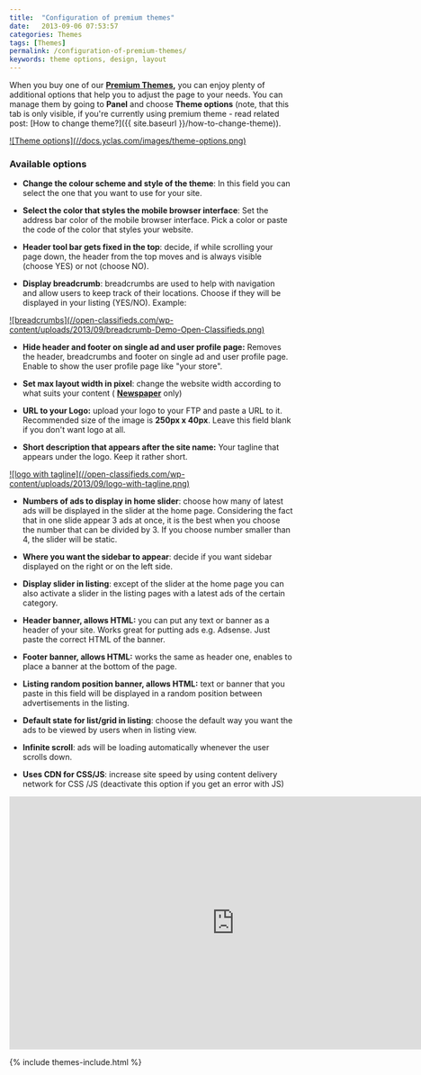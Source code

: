 ```yaml
---
title:  "Configuration of premium themes"
date:   2013-09-06 07:53:57
categories: Themes
tags: [Themes]
permalink: /configuration-of-premium-themes/
keywords: theme options, design, layout
---
```

When you buy one of our **[Premium Themes](https://selfhosted.yclas.com/),** you can enjoy plenty of additional options that help you to adjust the page to your needs. You can manage them by going to **Panel** and choose **Theme options** (note, that this tab is only visible, if you're currently using premium theme - read related post: [How to change theme?]({{ site.baseurl }}/how-to-change-theme)).  

<a href="{{ site.baseurl }}/images/theme-options.png" class="thumbnail gallery-item" data-gallery>
![Theme options](//docs.yclas.com/images/theme-options.png) 
</a>

### Available options

+ **Change the colour scheme and style of the theme**: In this field you can select the one that you want to use for your site.

+ **Select the color that styles the mobile browser interface**: Set the address bar color of the mobile browser interface. Pick a color or paste the code of the color that styles your website.

+ **Header tool bar gets fixed in the top**: decide, if while scrolling your page down, the header from the top moves and is always visible (choose YES) or not (choose NO).

+ **Display breadcrumb**: breadcrumbs are used to help with navigation and allow users to keep track of their locations. Choose if they will be displayed in your listing (YES/NO). Example:

<a href="//open-classifieds.com/wp-content/uploads/2013/09/breadcrumb-Demo-Open-Classifieds.png" class="thumbnail gallery-item" data-gallery>
![breadcrumbs](//open-classifieds.com/wp-content/uploads/2013/09/breadcrumb-Demo-Open-Classifieds.png)
</a>

+ **Hide header and footer on single ad and user profile page:** Removes the header, breadcrumbs and footer on single ad and user profile page. Enable to show the user profile page like "your store".

+ **Set max layout width in pixel**: change the website width according to what suits your content ( **[Newspaper](https://selfhosted.yclas.com/themes/newspaper.html)** only)

+ **URL to your Logo:** upload your logo to your FTP and paste a URL to it. Recommended size of the image is **250px x 40px**. Leave this field blank if you don't want logo at all.

+ **Short description that appears after the site name:** Your tagline that appears under the logo. Keep it rather short.

<a href="//open-classifieds.com/wp-content/uploads/2013/09/logo-with-tagline.png" class="thumbnail gallery-item" data-gallery>
![logo with tagline](//open-classifieds.com/wp-content/uploads/2013/09/logo-with-tagline.png)
</a>

+ **Numbers of ads to display in home slider**: choose how many of latest ads will be displayed in the slider at the home page. Considering the fact that in one slide appear 3 ads at once, it is the best when you choose the number that can be divided by 3. If you choose number smaller than 4, the slider will be static.

+ **Where you want the sidebar to appear**: decide if you want sidebar displayed on the right or on the left side.

+ **Display slider in listing**: except of the slider at the home page you can also activate a slider in the listing pages with a latest ads of the certain category.

+ **Header banner, allows HTML:** you can put any text or banner as a header of your site. Works great for putting ads e.g. Adsense. Just paste the correct HTML of the banner.

+ **Footer banner, allows HTML:** works the same as header one, enables to place a banner at the bottom of the page.

+ **Listing random position banner, allows HTML:** text or banner that you paste in this field will be displayed in a random position between advertisements in the listing.

+ **Default state for list/grid in listing**: choose the default way you want the ads to be viewed by users when in listing view.

+ **Infinite scroll**: ads will be loading automatically whenever the user scrolls down.

+ **Uses CDN for CSS/JS**: increase site speed by using content delivery network for CSS /JS (deactivate this option if you get an error with JS)


<iframe width="800" height="450" src="https://www.youtube.com/embed/ODcGDLQxWyU" frameborder="0" allowfullscreen></iframe>

<br>

{% include themes-include.html %}



